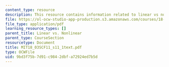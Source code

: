 ```yaml
---
content_type: resource
description: This resource contains information related to linear vs non linear.
file: https://ol-ocw-studio-app-production.s3.amazonaws.com/courses/18-03sc-differential-equations-fall-2011/9bd3f75b7d91c9842dbfa72924ed7b5d_MIT18_03SCF11_s11_1text.pdf
file_type: application/pdf
learning_resource_types: []
parent_title: Linear vs. Nonlinear
parent_type: CourseSection
resourcetype: Document
title: MIT18_03SCF11_s11_1text.pdf
type: OCWFile
uid: 9bd3f75b-7d91-c984-2dbf-a72924ed7b5d
---
```


